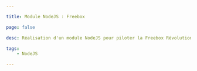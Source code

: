 ```yaml
---

title: Module NodeJS : Freebox

page: false

desc: Réalisation d'un module NodeJS pour piloter la Freebox Révolution. Le projet sur Github : <a href="https://github.com/guillaumewuip/freeboxApi_node">FreeboxOS Api module</a>.

tags:
    - NodeJS

---
```


   